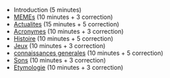* Introduction (5 minutes)
* [MEMEs](https://quiz.hub01.org/1-meme) (10 minutes + 3 correction)
* [Actualites](https://quiz.hub01.org/2-actualites) (15 minutes + 5 correction)
* [Acronymes](https://quiz.hub01.org/3-acronymes) (10 minutes + 3 correction)
* [Histoire](https://quiz.hub01.org/4-histoire) (10 minutes + 5 correction)
* [Jeux](https://quiz.hub01.org/5-jeux) (10 minutes + 3 correction)
* [connaissances generales](https://quiz.hub01.org/6-connaissances-generales) (10 minutes + 5 correction)
* [Sons](https://quiz.hub01.org/7-sons) (10 minutes + 3 correction)
* [Etymologie](https://quiz.hub01.org/8-etymologie) (10 minutes + 3 correction)
